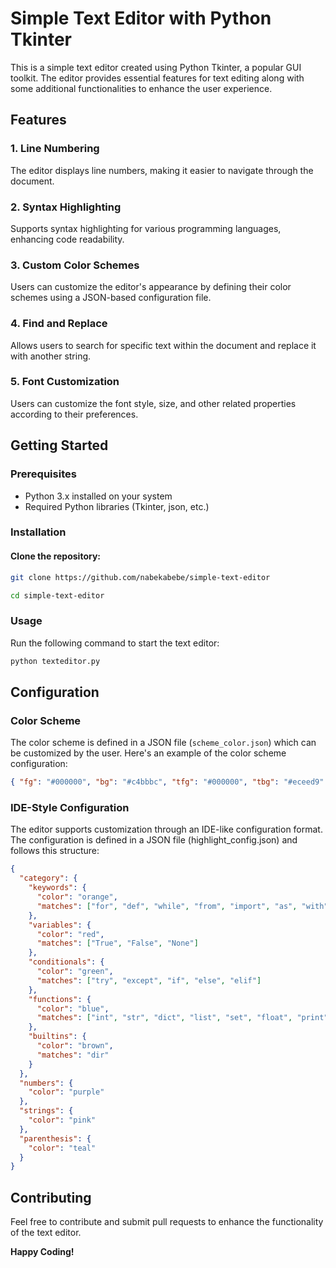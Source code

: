 # Simple Text Editor with Python Tkinter

This is a simple text editor created using Python Tkinter, a popular GUI toolkit. The editor provides essential features for text editing along with some additional functionalities to enhance the user experience.

## Features

### 1. Line Numbering

The editor displays line numbers, making it easier to navigate through the document.

### 2. Syntax Highlighting

Supports syntax highlighting for various programming languages, enhancing code readability.

### 3. Custom Color Schemes

Users can customize the editor's appearance by defining their color schemes using a JSON-based configuration file.

### 4. Find and Replace

Allows users to search for specific text within the document and replace it with another string.

### 5. Font Customization

Users can customize the font style, size, and other related properties according to their preferences.

## Getting Started

### Prerequisites

- Python 3.x installed on your system
- Required Python libraries (Tkinter, json, etc.)

### Installation

#### Clone the repository:

```bash
git clone https://github.com/nabekabebe/simple-text-editor
```

```bash
cd simple-text-editor
```

### Usage

Run the following command to start the text editor:

```bash
python texteditor.py
```

## Configuration

### Color Scheme

The color scheme is defined in a JSON file (`scheme_color.json`) which can be customized by the user. Here's an example of the color scheme configuration:

```json
{ "fg": "#000000", "bg": "#c4bbbc", "tfg": "#000000", "tbg": "#eceed9" }
```

### IDE-Style Configuration

The editor supports customization through an IDE-like configuration format. The configuration is defined in a JSON file (highlight_config.json) and follows this structure:

```json
{
  "category": {
    "keywords": {
      "color": "orange",
      "matches": ["for", "def", "while", "from", "import", "as", "with", "self"]
    },
    "variables": {
      "color": "red",
      "matches": ["True", "False", "None"]
    },
    "conditionals": {
      "color": "green",
      "matches": ["try", "except", "if", "else", "elif"]
    },
    "functions": {
      "color": "blue",
      "matches": ["int", "str", "dict", "list", "set", "float", "print"]
    },
    "builtins": {
      "color": "brown",
      "matches": "dir"
    }
  },
  "numbers": {
    "color": "purple"
  },
  "strings": {
    "color": "pink"
  },
  "parenthesis": {
    "color": "teal"
  }
}
```

## Contributing

Feel free to contribute and submit pull requests to enhance the functionality of the text editor.

**Happy Coding!**
